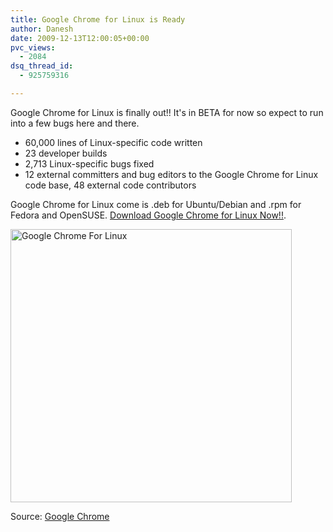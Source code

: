 ```yaml
---
title: Google Chrome for Linux is Ready
author: Danesh
date: 2009-12-13T12:00:05+00:00
pvc_views:
  - 2084
dsq_thread_id:
  - 925759316

---
```

Google Chrome for Linux is finally out!! It's in BETA for now so expect to run into a few bugs here and there.

<div id="_mcePaste" style="position: absolute; left: -10000px; top: 7px; width: 1px; height: 1px; overflow-x: hidden; overflow-y: hidden;">
  23 developer builds
</div>

<div id="_mcePaste" style="position: absolute; left: -10000px; top: 7px; width: 1px; height: 1px; overflow-x: hidden; overflow-y: hidden;">
  2,713 Linux-specific bugs fixed
</div>

<div id="_mcePaste" style="position: absolute; left: -10000px; top: 7px; width: 1px; height: 1px; overflow-x: hidden; overflow-y: hidden;">
  12 external committers and bug editors to the Google Chrome for Linux code base, 48 external code contributors
</div>

  * 60,000 lines of Linux-specific code written
  * 23 developer builds
  * 2,713 Linux-specific bugs fixed
  * 12 external committers and bug editors to the Google Chrome for Linux code base, 48 external code contributors

Google Chrome for Linux come is .deb for Ubuntu/Debian and .rpm for Fedora and OpenSUSE. [Download Google Chrome for Linux Now!!][1].

[<img loading="lazy" class="alignnone size-medium wp-image-1888" title="Google Chrome For Linux" src="/wp-content/uploads/2009/12/Google-Chrome-For-Linux-450x437.png" alt="Google Chrome For Linux" width="450" height="437" srcset="/wp-content/uploads/2009/12/Google-Chrome-For-Linux-450x437.png 450w, /wp-content/uploads/2009/12/Google-Chrome-For-Linux-1024x996.png 1024w, /wp-content/uploads/2009/12/Google-Chrome-For-Linux.png 1264w" sizes="(max-width: 450px) 100vw, 450px" />][2]

Source: [Google Chrome][3]

 [1]: http://www.google.com/chrome?hl=en&platform=linux&brand=CHFK
 [2]: /wp-content/uploads/2009/12/Google-Chrome-For-Linux.png
 [3]: http://www.google.com/chrome/intl/en/w00t.html